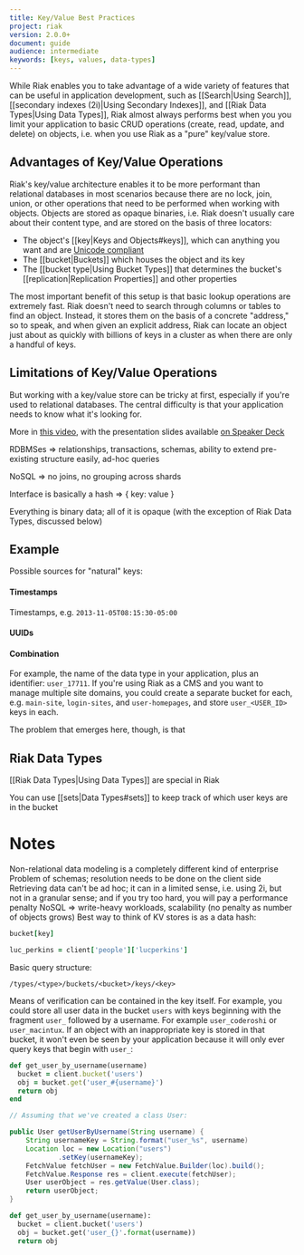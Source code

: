 ```yaml
---
title: Key/Value Best Practices
project: riak
version: 2.0.0+
document: guide
audience: intermediate
keywords: [keys, values, data-types]
---
```


While Riak enables you to take advantage of a wide variety of features that can be useful in application development, such as [[Search|Using Search]], [[secondary indexes (2i)|Using Secondary Indexes]], and [[Riak Data Types|Using Data Types]], Riak almost always performs best when you you limit your application to basic CRUD operations (create, read, update, and delete) on objects, i.e. when you use Riak as a "pure" key/value store.

## Advantages of Key/Value Operations

Riak's key/value architecture enables it to be more performant than relational databases in most scenarios because there are no lock, join, union, or other operations that need to be performed when working with objects. Objects are stored as opaque binaries, i.e. Riak doesn't usually care about their content type, and are stored on the basis of three locators:

* The object's [[key|Keys and Objects#keys]], which can anything you want and are [Unicode compliant](http://www.unicode.org/)
* The [[bucket|Buckets]] which houses the object and its key
* The [[bucket type|Using Bucket Types]] that determines the bucket's [[replication|Replication Properties]] and other properties

The most important benefit of this setup is that basic lookup operations are extremely fast. Riak doesn't need to search through columns or tables to find an object. Instead, it stores them on the basis of a concrete "address," so to speak, and when given an explicit address, Riak can locate an object just about as quickly with billions of keys in a cluster as when there are only a handful of keys.

## Limitations of Key/Value Operations

But working with a key/value store can be tricky at first, especially if you're used to relational databases. The central difficulty is that your application needs to know what it's looking for.


More in [this video](http://www.youtube.com/watch?v=-_3Us7Ystyg#aid=P-4heI_bFwo), with the presentation slides available [on Speaker Deck](https://speakerdeck.com/hectcastro/throw-some-keys-on-it-data-modeling-for-key-value-data-stores-by-example)

RDBMSes => relationships, transactions, schemas, ability to extend pre-existing structure easily, ad-hoc queries

NoSQL => no joins, no grouping across shards

Interface is basically a hash => { key: value }

Everything is binary data; all of it is opaque (with the exception of Riak Data Types, discussed below)

## Example

Possible sources for "natural" keys:

#### Timestamps

Timestamps, e.g. `2013-11-05T08:15:30-05:00`

#### UUIDs



#### Combination

For example, the name of the data type in your application, plus an identifier: `user_17711`. If you're using Riak as a CMS and you want to manage multiple site domains, you could create a separate bucket for each, e.g. `main-site`, `login-sites`, and `user-homepages`, and store `user_<USER_ID>` keys in each.

The problem that emerges here, though, is that 

## Riak Data Types

[[Riak Data Types|Using Data Types]] are special in Riak 

You can use [[sets|Data Types#sets]] to keep track of which user keys are in the bucket

Notes
=====

Non-relational data modeling is a completely different kind of enterprise
Problem of schemas; resolution needs to be done on the client side
Retrieving data can't be ad hoc; it can in a limited sense, i.e. using 2i, but not in a granular sense; and if you try too hard, you will pay a performance penalty
NoSQL => write-heavy workloads, scalability (no penalty as number of objects grows)
Best way to think of KV stores is as a data hash:

```ruby
bucket[key]

luc_perkins = client['people']['lucperkins']
```

Basic query structure:

```
/types/<type>/buckets/<bucket>/keys/<key>
```

Means of verification can be contained in the key itself. For example, you could store all user data in the bucket `users` with keys beginning with the fragment `user_` followed by a username. For example `user_coderoshi` or `user_macintux`. If an object with an inappropriate key is stored in that bucket, it won't even be seen by your application because it will only ever query keys that begin with `user_`:

```ruby
def get_user_by_username(username)
  bucket = client.bucket('users')
  obj = bucket.get('user_#{username}')
  return obj
end
```

```java
// Assuming that we've created a class User:

public User getUserByUsername(String username) {
    String usernameKey = String.format("user_%s", username)
    Location loc = new Location("users")
            .setKey(usernameKey);
    FetchValue fetchUser = new FetchValue.Builder(loc).build();
    FetchValue.Response res = client.execute(fetchUser);
    User userObject = res.getValue(User.class);
    return userObject;
}
```

```python
def get_user_by_username(username):
  bucket = client.bucket('users')
  obj = bucket.get('user_{}'.format(username))
  return obj
```
